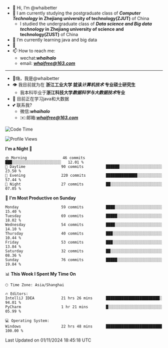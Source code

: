 - 👋 Hi, I’m @whaibetter
- 👀 I am currently studying the postgraduate class of ***Computer Technology* in Zhejiang university of technology(ZJUT)** of China
  -  I studied the undergraduate class of ***Data science and Big data technology* in Zhejiang university of science and technology(ZUST)** of China
- 🌱 I’m currently learning java and big data
- 💞️ 
- 📫 How to reach me: 
  - wechat:***whaihalo***
  - email: ***whaifree@163.com***
 ------------------------
- 👋嗨，我是@whaibetter
- 👁 我目前就为在 **浙江工业大学 就读*计算机技术* 专业硕士研究生**
  - 我本科毕业于**浙江科技大学*数据科学与大数据技术*专业**
- 🌴 目前正在学习java和大数据
- 💕 联系我?
  - 微信:***whaihalo***
  - ✉️:邮箱:***whaifree@163.com***

<!--START_SECTION:waka-->
![Code Time](http://img.shields.io/badge/Code%20Time-583%20hrs%209%20mins-blue)

![Profile Views](http://img.shields.io/badge/Profile%20Views-0-blue)

**I'm a Night 🦉** 

```text
🌞 Morning                46 commits          ███░░░░░░░░░░░░░░░░░░░░░░   12.01 % 
🌆 Daytime                90 commits          ██████░░░░░░░░░░░░░░░░░░░   23.50 % 
🌃 Evening                220 commits         ██████████████░░░░░░░░░░░   57.44 % 
🌙 Night                  27 commits          ██░░░░░░░░░░░░░░░░░░░░░░░   07.05 % 
```
📅 **I'm Most Productive on Sunday** 

```text
Monday                   59 commits          ████░░░░░░░░░░░░░░░░░░░░░   15.40 % 
Tuesday                  69 commits          █████░░░░░░░░░░░░░░░░░░░░   18.02 % 
Wednesday                54 commits          ████░░░░░░░░░░░░░░░░░░░░░   14.10 % 
Thursday                 40 commits          ███░░░░░░░░░░░░░░░░░░░░░░   10.44 % 
Friday                   53 commits          ███░░░░░░░░░░░░░░░░░░░░░░   13.84 % 
Saturday                 32 commits          ██░░░░░░░░░░░░░░░░░░░░░░░   08.36 % 
Sunday                   76 commits          █████░░░░░░░░░░░░░░░░░░░░   19.84 % 
```


📊 **This Week I Spent My Time On** 

```text
🕑︎ Time Zone: Asia/Shanghai

🔥 Editors: 
IntelliJ IDEA            21 hrs 26 mins      ████████████████████████░   94.01 % 
PyCharm                  1 hr 21 mins        █░░░░░░░░░░░░░░░░░░░░░░░░   05.99 % 

💻 Operating System: 
Windows                  22 hrs 48 mins      █████████████████████████   100.00 % 
```


 Last Updated on 01/11/2024 18:45:18 UTC
<!--END_SECTION:waka-->
